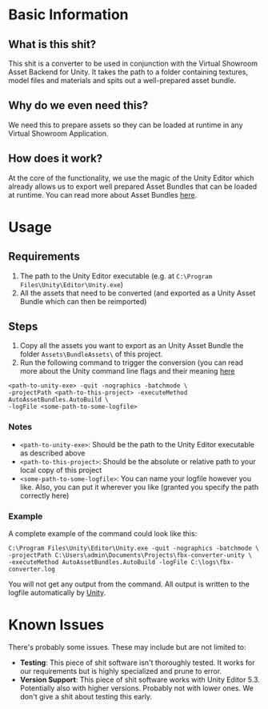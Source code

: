 # Basic Information

## What is this shit?

This shit is a converter to be used in conjunction with the Virtual Showroom 
Asset Backend for Unity. It takes the path to a folder containing textures, 
model files and materials and spits out a well-prepared asset bundle.

## Why do we even need this?

We need this to prepare assets so they can be loaded at runtime in any 
Virtual Showroom Application.

## How does it work?

At the core of the functionality, we use the magic of the Unity Editor which 
already allows us to export well prepared Asset Bundles that can be loaded at 
runtime. You can read more about  Asset Bundles 
[here](http://docs.unity3d.com/Manual/AssetBundlesIntro.html).

# Usage

## Requirements

1. The path to the Unity Editor executable 
(e.g. at `C:\Program Files\Unity\Editor\Unity.exe`)
2. All the assets that need to be converted (and exported as a Unity Asset 
Bundle which can then be reimported)

## Steps

1. Copy all the assets you want to export as an Unity Asset Bundle the folder 
`Assets\BundleAssets\` of this project.
2. Run the following command to trigger the conversion 
(you can read more about the Unity command line 
flags and their meaning 
[here](https://docs.unity3d.com/Manual/CommandLineArguments.html)
```
<path-to-unity-exe> -quit -nographics -batchmode \
-projectPath <path-to-this-project> -executeMethod AutoAssetBundles.AutoBuild \
-logFile <some-path-to-some-logfile>
```

### Notes
* `<path-to-unity-exe>`: Should be the path to the Unity Editor executable as described above
* `<path-to-this-project>`: Should be the absolute or relative path to your local copy of this project
* `<some-path-to-some-logfile>`: You can name your logfile however you like. Also, you can put it wherever you like (granted you specify the path correctly here)

### Example

A complete example of the command could look like this:

```
C:\Program Files\Unity\Editor\Unity.exe -quit -nographics -batchmode \
-projectPath C:\Users\admin\Documents\Projects\fbx-converter-unity \
-executeMethod AutoAssetBundles.AutoBuild -logFile C:\logs\fbx-converter.log
```

You will not get any output from the command. All output is written to the logfile automatically by [Unity](https://docs.unity3d.com/Manual/CommandLineArguments.html).

# Known Issues

There's probably some issues. These may include but are not limited to:

- **Testing**: This piece of shit software isn't thoroughly tested. It works for our requirements but is highly specialized and prune to error.
- **Version Support**: This piece of shit software works with Unity Editor 5.3. Potentially also with higher versions. Probably not with lower ones. We don't give a shit about testing this early.